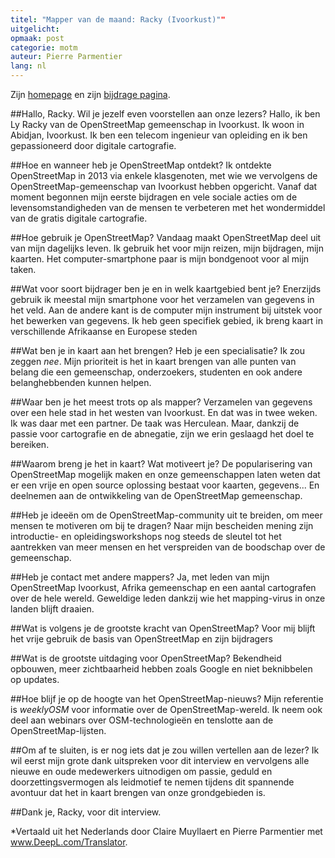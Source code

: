 ```yaml
---
titel: "Mapper van de maand: Racky (Ivoorkust)""
uitgelicht:
opmaak: post
categorie: motm
auteur: Pierre Parmentier
lang: nl
---
```


Zijn [homepage](https://www.openstreetmap.org/user/racky) en zijn [bijdrage pagina](https://hdyc.neis-one.org/?racky).

##Hallo, Racky. Wil je jezelf even voorstellen aan onze lezers?
Hallo, ik ben Ly Racky van de OpenStreetMap gemeenschap in Ivoorkust. Ik woon in Abidjan, Ivoorkust. Ik ben een telecom ingenieur van opleiding en ik ben gepassioneerd door digitale cartografie.

##Hoe en wanneer heb je OpenStreetMap ontdekt?
Ik ontdekte OpenStreetMap in 2013 via enkele klasgenoten, met wie we vervolgens de OpenStreetMap-gemeenschap van Ivoorkust hebben opgericht. Vanaf dat moment begonnen mijn eerste bijdragen en vele sociale acties om de levensomstandigheden van de mensen te verbeteren met het wondermiddel van de gratis digitale cartografie.

##Hoe gebruik je OpenStreetMap?
Vandaag maakt OpenStreetMap deel uit van mijn dagelijks leven. Ik gebruik het voor mijn reizen, mijn bijdragen, mijn kaarten. Het computer-smartphone paar is mijn bondgenoot voor al mijn taken.

##Wat voor soort bijdrager ben je en in welk kaartgebied bent je?
Enerzijds gebruik ik meestal mijn smartphone voor het verzamelen van gegevens in het veld. Aan de andere kant is de computer mijn instrument bij uitstek voor het bewerken van gegevens. Ik heb geen specifiek gebied, ik breng kaart in verschillende Afrikaanse en Europese steden

##Wat ben je in kaart aan het brengen? Heb je een specialisatie?
Ik zou zeggen _nee_. Mijn prioriteit is het in kaart brengen van alle punten van belang die een gemeenschap, onderzoekers, studenten en ook andere belanghebbenden kunnen helpen.

##Waar ben je het meest trots op als mapper?
Verzamelen van gegevens over een hele stad in het westen van Ivoorkust. En dat was in twee weken. Ik was daar met een partner. De taak was Herculean. Maar, dankzij de passie voor cartografie en de abnegatie, zijn we erin geslaagd het doel te bereiken.

##Waarom breng je het in kaart? Wat motiveert je?
De popularisering van OpenStreetMap mogelijk maken en onze gemeenschappen laten weten dat er een vrije en open source oplossing bestaat voor kaarten, gegevens... En deelnemen aan de ontwikkeling van de OpenStreetMap gemeenschap.

##Heb je ideeën om de OpenStreetMap-community uit te breiden, om meer mensen te motiveren om bij te dragen?
Naar mijn bescheiden mening zijn introductie- en opleidingsworkshops nog steeds de sleutel tot het aantrekken van meer mensen en het verspreiden van de boodschap over de gemeenschap.

##Heb je contact met andere mappers?
Ja, met leden van mijn OpenStreetMap Ivoorkust, Afrika gemeenschap en een aantal cartografen over de hele wereld. Geweldige leden dankzij wie het mapping-virus in onze landen blijft draaien.

##Wat is volgens je de grootste kracht van OpenStreetMap?
Voor mij blijft het vrije gebruik de basis van OpenStreetMap en zijn bijdragers

##Wat is de grootste uitdaging voor OpenStreetMap?
Bekendheid opbouwen, meer zichtbaarheid hebben zoals Google en niet beknibbelen op updates.

##Hoe blijf je op de hoogte van het OpenStreetMap-nieuws?
Mijn referentie is _weeklyOSM_ voor informatie over de OpenStreetMap-wereld. Ik neem ook deel aan webinars over OSM-technologieën en tenslotte aan de OpenStreetMap-lijsten.

##Om af te sluiten, is er nog iets dat je zou willen vertellen aan de lezer?
Ik wil eerst mijn grote dank uitspreken voor dit interview en vervolgens alle nieuwe en oude medewerkers uitnodigen om passie, geduld en doorzettingsvermogen als leidmotief te nemen tijdens dit spannende avontuur dat het in kaart brengen van onze grondgebieden is.

##Dank je, Racky, voor dit interview.

*Vertaald uit het Nederlands door Claire Muyllaert en Pierre Parmentier met www.DeepL.com/Translator.